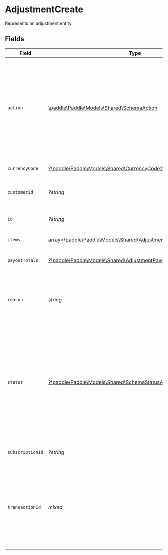 # AdjustmentCreate

Represents an adjustment entity.


## Fields

| Field                                                                                                                                                                                                                                                                               | Type                                                                                                                                                                                                                                                                                | Required                                                                                                                                                                                                                                                                            | Description                                                                                                                                                                                                                                                                         | Example                                                                                                                                                                                                                                                                             |
| ----------------------------------------------------------------------------------------------------------------------------------------------------------------------------------------------------------------------------------------------------------------------------------- | ----------------------------------------------------------------------------------------------------------------------------------------------------------------------------------------------------------------------------------------------------------------------------------- | ----------------------------------------------------------------------------------------------------------------------------------------------------------------------------------------------------------------------------------------------------------------------------------- | ----------------------------------------------------------------------------------------------------------------------------------------------------------------------------------------------------------------------------------------------------------------------------------- | ----------------------------------------------------------------------------------------------------------------------------------------------------------------------------------------------------------------------------------------------------------------------------------- |
| `action`                                                                                                                                                                                                                                                                            | [\paddle\Paddle\Models\Shared\SchemaAction](../../models/shared/SchemaAction.md)                                                                                                                                                                                                    | :heavy_check_mark:                                                                                                                                                                                                                                                                  | How this adjustment impacts the related transaction. `refund` adjustments must be approved by Paddle, and are created with the status `pending_approval`. `chargeback` and `chargeback_warning` adjustments are created automatically by Paddle.                                    |                                                                                                                                                                                                                                                                                     |
| `currencyCode`                                                                                                                                                                                                                                                                      | [?\paddle\Paddle\Models\Shared\CurrencyCode2](../../models/shared/CurrencyCode2.md)                                                                                                                                                                                                 | :heavy_minus_sign:                                                                                                                                                                                                                                                                  | Supported three-letter ISO 4217 currency code.                                                                                                                                                                                                                                      |                                                                                                                                                                                                                                                                                     |
| `customerId`                                                                                                                                                                                                                                                                        | *?string*                                                                                                                                                                                                                                                                           | :heavy_minus_sign:                                                                                                                                                                                                                                                                  | Unique Paddle ID for this customer entity, prefixed with `ctm_`.                                                                                                                                                                                                                    | ctm_01grnn4zta5a1mf02jjze7y2ys                                                                                                                                                                                                                                                      |
| `id`                                                                                                                                                                                                                                                                                | *?string*                                                                                                                                                                                                                                                                           | :heavy_minus_sign:                                                                                                                                                                                                                                                                  | Unique Paddle ID for this adjustment entity, prefixed with `adj_`.                                                                                                                                                                                                                  | adj_01gya6twkp8y0tv1e19rsgst9m                                                                                                                                                                                                                                                      |
| `items`                                                                                                                                                                                                                                                                             | array<[\paddle\Paddle\Models\Shared\AdjustmentCreateAdjustmentItem](../../models/shared/AdjustmentCreateAdjustmentItem.md)>                                                                                                                                                         | :heavy_check_mark:                                                                                                                                                                                                                                                                  | List of items on this adjustment.                                                                                                                                                                                                                                                   |                                                                                                                                                                                                                                                                                     |
| `payoutTotals`                                                                                                                                                                                                                                                                      | [?\paddle\Paddle\Models\Shared\AdjustmentPayoutTotals](../../models/shared/AdjustmentPayoutTotals.md)                                                                                                                                                                               | :heavy_minus_sign:                                                                                                                                                                                                                                                                  | Breakdown of how this adjustment affects your payout balance.                                                                                                                                                                                                                       |                                                                                                                                                                                                                                                                                     |
| `reason`                                                                                                                                                                                                                                                                            | *string*                                                                                                                                                                                                                                                                            | :heavy_check_mark:                                                                                                                                                                                                                                                                  | Why this adjustment was created. Appears in the Paddle Dashboard. Retained for record-keeping purposes.                                                                                                                                                                             |                                                                                                                                                                                                                                                                                     |
| `status`                                                                                                                                                                                                                                                                            | [?\paddle\Paddle\Models\Shared\SchemaStatusAdjustment](../../models/shared/SchemaStatusAdjustment.md)                                                                                                                                                                               | :heavy_minus_sign:                                                                                                                                                                                                                                                                  | Status of this adjustment. Set automatically by Paddle. <br/><br/>`refund` adjustments must be approved by Paddle, and are created with the status `pending_approval` <br/>until they move to `approved` or `rejected` on review.  `credit` adjustments are created with the status `approved`. |                                                                                                                                                                                                                                                                                     |
| `subscriptionId`                                                                                                                                                                                                                                                                    | *?string*                                                                                                                                                                                                                                                                           | :heavy_minus_sign:                                                                                                                                                                                                                                                                  | Unique Paddle ID for this subscription entity, prefixed with `sub_`.                                                                                                                                                                                                                | sub_01h04vsc0qhwtsbsxh3422wjs4                                                                                                                                                                                                                                                      |
| `transactionId`                                                                                                                                                                                                                                                                     | *mixed*                                                                                                                                                                                                                                                                             | :heavy_check_mark:                                                                                                                                                                                                                                                                  | Paddle ID for the transaction related to this adjustment, prefixed with `txn_`.<br/>Transactions must be `billed` or `completed`. You can't create an adjustment for a transaction<br/>that has an adjustment that's `pending_approval`.                                            |                                                                                                                                                                                                                                                                                     |